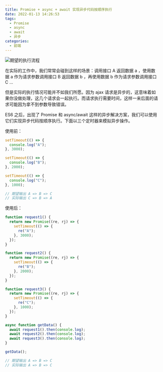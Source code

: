 ```yaml
---
title: Promise + async + await 实现异步代码按顺序执行
date: 2022-01-13 14:26:53
tags:
  - Promise
  - async
  - await
  - 异步
categories:
  - 前端
---
```


![期望的执行流程](https://s2.loli.net/2022/05/31/DpsoZ7NI3fe89Ul.png)

在实际的工作中，我们常常会碰到这样的场景：调用接口 A  返回数据 a ，使用数据 a 作为请求参数调用接口 B 返回数据 b ，再使用数据 b 作为请求参数调用接口 C ... 

<!-- more -->

但是实际的执行情况可能并不如我们所愿。因为 ajax 请求是异步的，这意味着如果你没做处理，这几个请求会一起执行。而请求执行需要时间，这样一来后面的请求可能因为拿不到参数导致错误。

ES6 之后，出现了 Promise 和 async/await 这样的异步解决方案，我们可以使用它们实现异步代码按顺序执行。下面以三个定时器来模拟异步操作。<br />

使用前：
```javascript
setTimeout(() => {
  console.log("A");
}, 3000);

setTimeout(() => {
  console.log("B");
}, 2000);

setTimeout(() => {
  console.log("C");
}, 1000);

// 期望输出 A => B => C
// 实际输出 C => B => A
```
使用后：
```javascript
function request1() {
  return new Promise((re, rj) => {
    setTimeout(() => {
      re("A");
    }, 3000);
  });
}

function request2() {
  return new Promise((re, rj) => {
    setTimeout(() => {
      re("B");
    }, 2000);
  });
}

function request3() {
  return new Promise((re, rj) => {
    setTimeout(() => {
      re("C");
    }, 1000);
  });
}

async function getData() {
  await request1().then(console.log);
  await request2().then(console.log);
  await request3().then(console.log);
}

getData();

// 期望输出 A => B => C
// 实际输出 A => B => C
```
